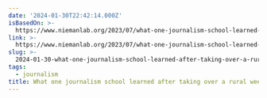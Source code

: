 ```yaml
---
date: '2024-01-30T22:42:14.000Z'
isBasedOn: >-
  https://www.niemanlab.org/2023/07/what-one-journalism-school-learned-after-taking-over-a-rural-weekly-newspaper/?relatedstory
link: >-
  https://www.niemanlab.org/2023/07/what-one-journalism-school-learned-after-taking-over-a-rural-weekly-newspaper/?relatedstory
slug: >-
  2024-01-30-what-one-journalism-school-learned-after-taking-over-a-rural-weekly-newspap
tags:
  - journalism
title: What one journalism school learned after taking over a rural weekly newspap
---
```


